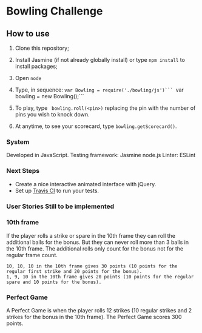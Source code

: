 
Bowling Challenge
=================

## How to use

1. Clone this repository;

2. Install Jasmine (if not already globally install) or type ```npm install``` to install packages;

3. Open ```node```

4. Type, in sequence:
``var Bowling = require('./bowling/js')```
``var bowling = new Bowling();```

5. To play, type ``` bowling.roll(<pin>)``` replacing the pin with the number of pins you wish to knock down.

6. At anytime, to see your scorecard, type ```bowling.getScorecard()```.


### System

Developed in JavaScript.
Testing framework: Jasmine node.js
Linter: ESLint

### Next Steps

* Create a nice interactive animated interface with jQuery.
* Set up [Travis CI](https://travis-ci.org) to run your tests.

### User Stories Still to be implemented

### 10th frame

If the player rolls a strike or spare in the 10th frame they can roll the additional balls for the bonus. But they can never roll more than 3 balls in the 10th frame. The additional rolls only count for the bonus not for the regular frame count.

    10, 10, 10 in the 10th frame gives 30 points (10 points for the regular first strike and 20 points for the bonus).
    1, 9, 10 in the 10th frame gives 20 points (10 points for the regular spare and 10 points for the bonus).

### Perfect Game

A Perfect Game is when the player rolls 12 strikes (10 regular strikes and 2 strikes for the bonus in the 10th frame). The Perfect Game scores 300 points.
